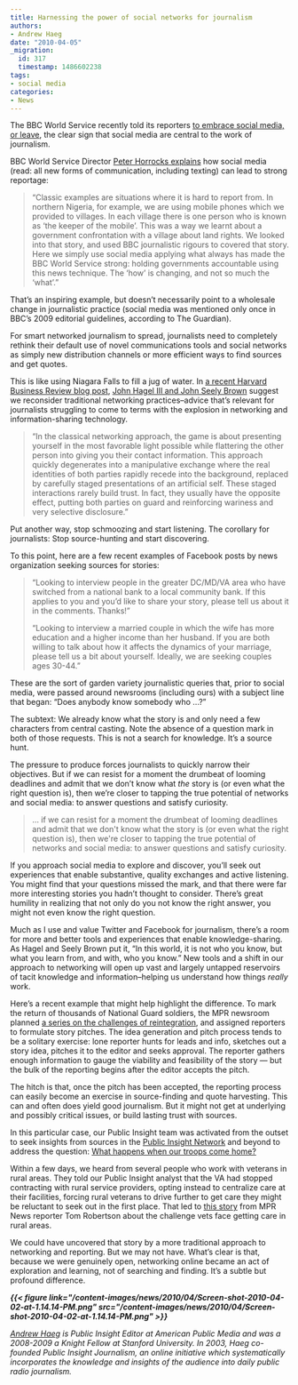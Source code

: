 ```yaml
---
title: Harnessing the power of social networks for journalism
authors:
- Andrew Haeg
date: "2010-04-05"
_migration:
  id: 317
  timestamp: 1486602238
tags:
- social media
categories:
- News
---
```


The BBC World Service recently told its reporters [to embrace social media, or leave][1], the clear sign that social media are central to the work of journalism.

BBC World Service Director [Peter Horrocks explains][2] how social media (read: all new forms of communication, including texting) can lead to strong reportage:

> &#8220;Classic examples are situations where it is hard to report from. In northern Nigeria, for example, we are using mobile phones which we provided to villages. In each village there is one person who is known as &#8216;the keeper of the mobile&#8217;. This was a way we learnt about a government confrontation with a village about land rights. We looked into that story, and used BBC journalistic rigours to covered that story. Here we simply use social media applying what always has made the BBC World Service strong: holding governments accountable using this news technique. The &#8216;how&#8217; is changing, and not so much the &#8216;what&#8217;.&#8221;

That&#8217;s an inspiring example, but doesn&#8217;t necessarily point to a wholesale change in journalistic practice (social media was mentioned only once in BBC&#8217;s 2009 editorial guidelines, according to The Guardian).

For smart networked journalism to spread, journalists need to completely rethink their default use of novel communications tools and social networks as simply new distribution channels or more efficient ways to find sources and get quotes.

This is like using Niagara Falls to fill a jug of water. In [a recent Harvard Business Review blog post][3], [John Hagel III and John Seely Brown][4] suggest we reconsider traditional networking practices&#8211;advice that&#8217;s relevant for journalists struggling to come to terms with the explosion in networking and information-sharing technology.

> “In the classical networking approach, the game is about presenting yourself in the most favorable light possible while flattering the other person into giving you their contact information. This approach quickly degenerates into a manipulative exchange where the real identities of both parties rapidly recede into the background, replaced by carefully staged presentations of an artificial self. These staged interactions rarely build trust. In fact, they usually have the opposite effect, putting both parties on guard and reinforcing wariness and very selective disclosure.”

Put another way, stop schmoozing and start listening. The corollary for journalists: Stop source-hunting and start discovering.

To this point, here are a few recent examples of Facebook posts by news organization seeking sources for stories:

> “Looking to interview people in the greater DC/MD/VA area who have switched from a national bank to a local community bank. If this applies to you and you&#8217;d like to share your story, please tell us about it in the comments. Thanks!”
> 
> “Looking to interview a married couple in which the wife has more education and a higher income than her husband. If you are both willing to talk about how it affects the dynamics of your marriage, please tell us a bit about yourself. Ideally, we are seeking couples ages 30-44.”

These are the sort of garden variety journalistic queries that, prior to social media, were passed around newsrooms (including ours) with a subject line that began: &#8220;Does anybody know somebody who &#8230;?&#8221;

The subtext: We already know what the story is and only need a few characters from central casting. Note the absence of a question mark in both of those requests. This is not a search for knowledge. It&#8217;s a source hunt.

The pressure to produce forces journalists to quickly narrow their objectives. But if we can resist for a moment the drumbeat of looming deadlines and admit that we don&#8217;t know what _the_ story is (or even what the right question is), then we&#8217;re closer to tapping the true potential of networks and social media: to answer questions and satisfy curiosity.

> &#8230; if we can resist for a moment the drumbeat of looming deadlines and admit that we don't know what the story is (or even what the right question is), then we're closer to tapping the true potential of networks and social media: to answer questions and satisfy curiosity.

If you approach social media to explore and discover, you&#8217;ll seek out experiences that enable substantive, quality exchanges and active listening. You might find that your questions missed the mark, and that there were far more interesting stories you hadn&#8217;t thought to consider. There&#8217;s great humility in realizing that not only do you not know the right answer, you might not even know the right question.

Much as I use and value Twitter and Facebook for journalism, there&#8217;s a room for more and better tools and experiences that enable knowledge-sharing. As Hagel and Seely Brown put it, &#8220;In this world, it is not who you know, but what you learn from, and with, who you know.&#8221; New tools and a shift in our approach to networking will open up vast and largely untapped reservoirs of tacit knowledge and information&#8211;helping us understand how things _really_ work.

Here’s a recent example that might help highlight the difference. To mark the return of thousands of National Guard soldiers, the MPR newsroom planned [a series on the challenges of reintegration][5], and assigned reporters to formulate story pitches. The idea generation and pitch process tends to be a solitary exercise: lone reporter hunts for leads and info, sketches out a story idea, pitches it to the editor and seeks approval. The reporter gathers enough information to gauge the viability and feasibility of the story &#8212; but the bulk of the reporting begins after the editor accepts the pitch.

The hitch is that, once the pitch has been accepted, the reporting process can easily become an exercise in source-finding and quote harvesting. This can and often does yield good journalism. But it might not get at underlying and possibly critical issues, or build lasting trust with sources.

In this particular case, our Public Insight team was activated from the outset to seek insights from sources in the [Public Insight Network][6] and beyond to address the question: [What happens when our troops come home?][7]

Within a few days, we heard from several people who work with veterans in rural areas. They told our Public Insight analyst that the VA had stopped contracting with rural service providers, opting instead to centralize care at their facilities, forcing rural veterans to drive further to get care they might be reluctant to seek out in the first place. That led to [this story][8] from MPR News reporter Tom Robertson about the challenge vets face getting care in rural areas.

We could have uncovered that story by a more traditional approach to networking and reporting. But we may not have. What’s clear is that, because we were genuinely open, networking online became an act of exploration and learning, not of searching and finding. It’s a subtle but profound difference.

<address>
  <strong>

{{< figure link="/content-images/news/2010/04/Screen-shot-2010-04-02-at-1.14.14-PM.png" src="/content-images/news/2010/04/Screen-shot-2010-04-02-at-1.14.14-PM.png" >}}</p> 

  <p>
    </strong><a href="http://twitter.com/andrewhaeg">Andrew Haeg</a> is Public Insight Editor at American Public Media and was a 2008-2009 a Knight Fellow at Stanford University. In 2003, Haeg co-founded Public Insight Journalism, an online initiative which systematically incorporates the knowledge and insights of the audience into daily public radio journalism.</address>

 [1]: http://www.guardian.co.uk/media/pda/2010/feb/10/bbc-news-social-media
 [2]: http://www.guardian.co.uk/media/pda/2010/feb/10/peter-horrocks-social-media
 [3]: http://blogs.hbr.org/bigshift/2010/01/networking-reconsidered.html
 [4]: http://blogs.hbr.org/bigshift/
 [5]: http://minnesota.publicradio.org/projects/2010/02/beyond-deployment/
 [6]: http://www.publicradio.org/public_insight_network/signup/contact_signup.php?id=mpr
 [7]: http://www.publicradio.org/applications/formbuilder/user/form_display.php?isPIJ=Y&form_code=13bc94c49113
 [8]: http://minnesota.publicradio.org/display/web/2010/02/05/trying-reach-rural-vets/